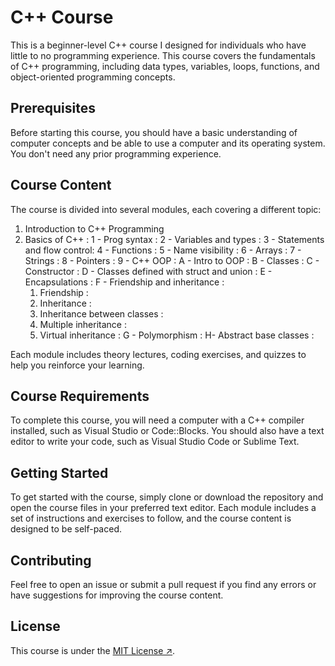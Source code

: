 # C++ Course

This is a beginner-level C++ course I designed for individuals who have little to no programming experience. This course covers the fundamentals of C++ programming, including data types, variables, loops, functions, and object-oriented programming concepts.

## Prerequisites

Before starting this course, you should have a basic understanding of computer concepts and be able to use a computer and its operating system. You don't need any prior programming experience.

## Course Content

The course is divided into several modules, each covering a different topic:

1. Introduction to C++ Programming
2. Basics of C++ :
  1 - Prog syntax :
  2 - Variables and types :
  3 - Statements and flow control:
  4 - Functions :
  5 - Name visibility :
  6 - Arrays :
  7 - Strings :
  8 - Pointers :
  9 - C++ OOP :
    A - Intro to OOP :
    B - Classes :
    C - Constructor :
    D - Classes defined with struct and union :
    E - Encapsulations :
    F - Friendship and inheritance :
      1. Friendship :
      2. Inheritance :
      3. Inheritance between classes :
      4. Multiple inheritance :
      5. Virtual inheritance :
    G - Polymorphism :
    H- Abstract base classes :

Each module includes theory lectures, coding exercises, and quizzes to help you reinforce your learning.

## Course Requirements

To complete this course, you will need a computer with a C++ compiler installed, such as Visual Studio or Code::Blocks. You should also have a text editor to write your code, such as Visual Studio Code or Sublime Text.

## Getting Started

To get started with the course, simply clone or download the repository and open the course files in your preferred text editor. Each module includes a set of instructions and exercises to follow, and the course content is designed to be self-paced.

## Contributing

Feel free to open an issue or submit a pull request if you find any errors or have suggestions for improving the course content.

## License

This course is under the [MIT License ↗](https://opensource.org/licenses/MIT).
